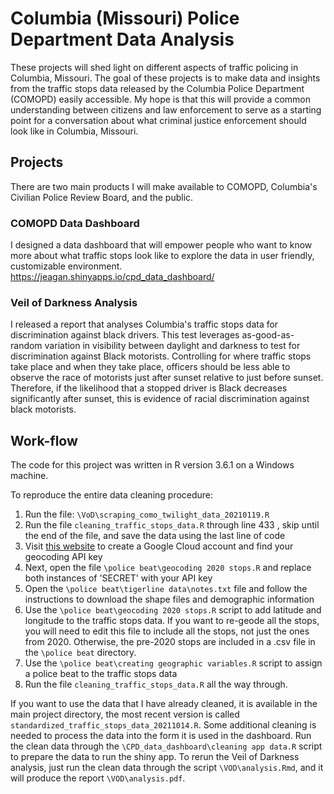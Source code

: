 # Columbia (Missouri) Police Department Data Analysis

These projects will shed light on different aspects of traffic policing in Columbia, Missouri. The goal of these projects is to make data and insights from the traffic stops data released by the Columbia Police Department (COMOPD) easily accessible. My hope is that this will provide a common understanding between citizens and law enforcement to serve as a starting point for a conversation about what criminal justice enforcement should look like in Columbia, Missouri.

## Projects

There are two main products I will make available to COMOPD, Columbia's Civilian Police Review Board, and the public. 

### COMOPD Data Dashboard
I designed a data dashboard that will empower people who want to know more about what traffic stops look like to explore the data in user friendly, customizable environment. <https://jeagan.shinyapps.io/cpd_data_dashboard/>

### Veil of Darkness Analysis
I released a report that analyses Columbia's traffic stops data for discrimination against black drivers. This test leverages as-good-as-random variation in visibility between daylight and darkness to test for discrimination against Black motorists. Controlling for where traffic stops take place and when they take place, officers should be less able to observe the race of motorists just after sunset relative to just before sunset. Therefore, if the likelihood that a stopped driver is Black decreases significantly after sunset, this is evidence of racial discrimination against black motorists.

## Work-flow

The code for this project was written in R version 3.6.1 on a Windows machine.

To reproduce the entire data cleaning procedure: 

1. Run the file: `\VoD\scraping_como_twilight_data_20210119.R`
2. Run the file `cleaning_traffic_stops_data.R` through line 433 , skip until the end of the file, and save the data using the last line of code
3. Visit [this website](https://developers.google.com/maps/documentation/geocoding/overview) to create a Google Cloud account and find your geocoding API key
4. Next, open the file `\police beat\geocoding 2020 stops.R` and replace both instances of 'SECRET' with your API key
5. Open the `\police beat\tigerline data\notes.txt` file and follow the instructions to download the shape files and demographic information
6. Use the `\police beat\geocoding 2020 stops.R` script to add latitude and longitude to the traffic stops data. If you want to re-geode all the stops, you will need to edit this file to include all the stops, not just the ones from 2020. Otherwise, the pre-2020 stops are included in a .csv file in the `\police beat` directory.
7. Use the `\police beat\creating geographic variables.R` script to assign a police beat to the traffic stops data
8. Run the file `cleaning_traffic_stops_data.R` all the way through.

If you want to use the data that I have already cleaned, it is available in the main project directory, the most recent version is called `standardized_traffic_stops_data_20211014.R`. Some additional cleaning is needed to process the data into the form it is used in the dashboard. Run the clean data through the `\CPD_data_dashboard\cleaning app data.R` script to prepare the data to run the shiny app. To rerun the Veil of Darkness analysis, just run the clean data through the script `\VOD\analysis.Rmd`, and it will produce the report `\VOD\analysis.pdf`.
